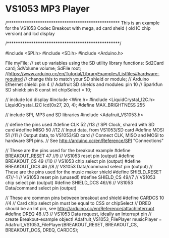 # VS1053 MP3 Player

/*************************************************** 
  This is an example for the  VS1053 Codec Breakout
with mega, sd card sheld ( old IC chip version) and lcd display


/***************************************************/

#include <SPI.h>
#include <SD.h>
#include <Arduino.h>


File myFile;
// set up variables using the SD utility library functions:
Sd2Card card;
SdVolume volume;
SdFile root;
//https://www.arduino.cc/en/Tutorial/LibraryExamples/Listfiles#hardware-required
// change this to match your SD shield or module;
//     Arduino Ethernet shield: pin 4
//     Adafruit SD shields and modules: pin 10
//     Sparkfun SD shield: pin 8
const int chipSelect = 10;


// include lcd display
#include <Wire.h>
#include <LiquidCrystal_I2C.h>
LiquidCrystal_I2C lcd(0x27, 20, 4);
#define MAX_BRIGHTNESS 255

// include SPI, MP3 and SD libraries
#include <Adafruit_VS1053.h>



// define the pins used
#define CLK 52 //13       // SPI Clock, shared with SD card
#define MISO 50 //12      // Input data, from VS1053/SD card
#define MOSI 51 //11      // Output data, to VS1053/SD card
// Connect CLK, MISO and MOSI to hardware SPI pins. 
// See http://arduino.cc/en/Reference/SPI "Connections"

// These are the pins used for the breakout example
#define BREAKOUT_RESET  47 //9      // VS1053 reset pin (output)
#define BREAKOUT_CS     49 //10     // VS1053 chip select pin (output)
#define BREAKOUT_DCS    46 //8      // VS1053 Data/command select pin (output)
// These are the pins used for the music maker shield
#define SHIELD_RESET  47//-1      // VS1053 reset pin (unused!)
#define SHIELD_CS     49//7      // VS1053 chip select pin (output)
#define SHIELD_DCS    46//6      // VS1053 Data/command select pin (output)

// These are common pins between breakout and shield
#define CARDCS 10 //4     // Card chip select pin must be equal to CSS or chipSelect
// DREQ should be an Int pin, see http://arduino.cc/en/Reference/attachInterrupt
#define DREQ 48 //3       // VS1053 Data request, ideally an Interrupt pin
// create Breakout-example object!
Adafruit_VS1053_FilePlayer musicPlayer =  Adafruit_VS1053_FilePlayer(BREAKOUT_RESET, BREAKOUT_CS, BREAKOUT_DCS, DREQ, CARDCS);


